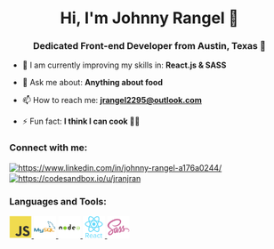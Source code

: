 <h1 align="center">Hi, I'm Johnny Rangel 👋</h1>
<h3 align="center">Dedicated Front-end Developer from Austin, Texas 🤠</h3>

- 🌱 I am currently improving my skills in: **React.js & SASS**

- 💬 Ask me about: **Anything about food**

- 📫 How to reach me: **jrangel2295@outlook.com**

- ⚡ Fun fact: **I think I can cook 👨‍🍳**

<h3 align="left">Connect with me:</h3>
<p align="left">
<a href="https://linkedin.com/in/https://www.linkedin.com/in/johnny-rangel-a176a0244/" target="blank"><img align="center" src="https://raw.githubusercontent.com/rahuldkjain/github-profile-readme-generator/master/src/images/icons/Social/linked-in-alt.svg" alt="https://www.linkedin.com/in/johnny-rangel-a176a0244/" height="30" width="40" /></a>
<a href="https://codesandbox.com/https://codesandbox.io/u/jranjran" target="blank"><img align="center" src="https://raw.githubusercontent.com/rahuldkjain/github-profile-readme-generator/master/src/images/icons/Social/codesandbox.svg" alt="https://codesandbox.io/u/jranjran" height="30" width="40" /></a>
</p>

<h3 align="left">Languages and Tools:</h3>
<p align="left"> <a href="https://developer.mozilla.org/en-US/docs/Web/JavaScript" target="_blank" rel="noreferrer"> <img src="https://raw.githubusercontent.com/devicons/devicon/master/icons/javascript/javascript-original.svg" alt="javascript" width="40" height="40"/> </a> <a href="https://www.mysql.com/" target="_blank" rel="noreferrer"> <img src="https://raw.githubusercontent.com/devicons/devicon/master/icons/mysql/mysql-original-wordmark.svg" alt="mysql" width="40" height="40"/> </a> <a href="https://nodejs.org" target="_blank" rel="noreferrer"> <img src="https://raw.githubusercontent.com/devicons/devicon/master/icons/nodejs/nodejs-original-wordmark.svg" alt="nodejs" width="40" height="40"/> </a> <a href="https://reactjs.org/" target="_blank" rel="noreferrer"> <img src="https://raw.githubusercontent.com/devicons/devicon/master/icons/react/react-original-wordmark.svg" alt="react" width="40" height="40"/> </a> <a href="https://sass-lang.com" target="_blank" rel="noreferrer"> <img src="https://raw.githubusercontent.com/devicons/devicon/master/icons/sass/sass-original.svg" alt="sass" width="40" height="40"/> </a> </p>
